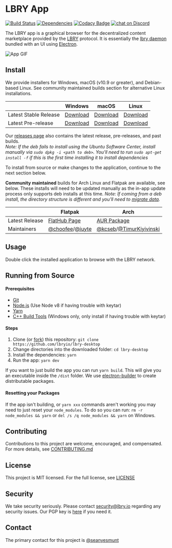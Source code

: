 # LBRY App

[![Build Status](https://travis-ci.org/lbryio/lbry-desktop.svg?branch=master)](https://travis-ci.org/lbryio/lbry-desktop)
[![Dependencies](https://david-dm.org/lbryio/lbry-desktop/status.svg)](https://david-dm.org/lbryio/lbry-desktop)
[![Codacy Badge](https://api.codacy.com/project/badge/Grade/78b627d4f5524792adc48719835e1523)](https://www.codacy.com/app/LBRY/lbry-desktop?utm_source=github.com&amp;utm_medium=referral&amp;utm_content=lbryio/lbry-desktop&amp;utm_campaign=Badge_Grade)
[![chat on Discord](https://img.shields.io/discord/362322208485277697.svg?logo=discord)](https://chat.lbry.io)

The LBRY app is a graphical browser for the decentralized content marketplace provided by the
[LBRY](https://lbry.io) protocol. It is essentially the
[lbry daemon](https://github.com/lbryio/lbry) bundled with an UI using
[Electron](http://electron.atom.io/).

![App GIF](https://spee.ch/7/lbry-redesign-preview.gif)

## Install

We provide installers for Windows, macOS (v10.9 or greater), and Debian-based Linux. See community maintained builds section for alternative Linux installations.

|                       | Windows                                      | macOS                                        | Linux                                        
| --------------------- | -------------------------------------------- | -------------------------------------------- | -------------------------------------------- |
| Latest Stable Release | [Download](https://lbry.io/get/lbry.exe)     | [Download](https://lbry.io/get/lbry.dmg)     | [Download](https://lbry.io/get/lbry.deb)
| Latest Pre-release    | [Download](https://lbry.io/get/lbry.pre.exe) | [Download](https://lbry.io/get/lbry.pre.dmg) | [Download](https://lbry.io/get/lbry.pre.deb)

Our [releases page](https://github.com/lbryio/lbry-desktop/releases) also contains the latest
release, pre-releases, and past builds.   
*Note: If the deb fails to install using the Ubuntu Software Center, install manually via `sudo dpkg -i <path to deb>`. You'll need to run `sudo apt-get install -f` if this is the first time installing it to install dependencies*

To install from source or make changes to the application, continue to the next section below.   

**Community maintained** builds for Arch Linux and Flatpak are available, see below. These installs will need to be updated manually as the in-app update process only supports deb installs at this time.
*Note: If coming from a deb install, the directory structure is different and you'll need to [migrate data](https://lbry.io/faq/backup-data).*

|                       | Flatpak                                   | Arch                                                                                            
| --------------------- | ------------------------------------------| --------------------------------------------
| Latest Release        | [FlatHub Page](https://flathub.org/apps/details/io.lbry.lbry-app)   | [AUR Package](https://aur.archlinux.org/packages/lbry-app-bin/)   
| Maintainers           | [@choofee](https://github.com/choffee)/[@iuyte](https://github.com/iuyte)    | [@kcseb](https://github.com/kcseb)/[@TimurKiyivinski](https://github.com/TimurKiyivinski)

## Usage
Double click the installed application to browse with the LBRY network.

## Running from Source

#### Prerequisites

* [Git](https://git-scm.com/downloads)
* [Node.js](https://nodejs.org/en/download/) (Use Node v8 if having trouble with keytar)
* [Yarn](https://yarnpkg.com/en/docs/install)
* [C++ Build Tools](https://github.com/felixrieseberg/windows-build-tools) (Windows only, only install if having trouble with keytar)

#### Steps

1. Clone (or [fork](https://help.github.com/articles/fork-a-repo/)) this repository: `git clone https://github.com/lbryio/lbry-desktop`
2. Change directories into the downloaded folder: `cd lbry-desktop`
3. Install the dependencies: `yarn`
4. Run the app: `yarn dev`

If you want to just build the app you can run `yarn build`. This will give you an executable inside the `/dist` folder. We use [electron-builder](https://github.com/electron-userland/electron-builder) to create
distributable packages.

#### Resetting your Packages

If the app isn't building, or `yarn xxx` commands aren't working you may need to just reset your `node_modules`. To do so you can run: `rm -r node_modules && yarn` or `del /s /q node_modules && yarn` on Windows.

## Contributing

Contributions to this project are welcome, encouraged, and compensated. For more details, see [CONTRIBUTING.md](CONTRIBUTING.md)

## License

This project is MIT licensed. For the full license, see [LICENSE](LICENSE)

## Security

We take security seriously. Please contact security@lbry.io regarding any security issues. Our PGP key is [here](https://keybase.io/lbry/key.asc) if you need it.

## Contact

The primary contact for this project is [@seanyesmunt](https://github.com/seanyesmunt)
